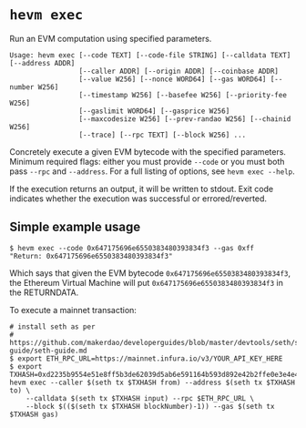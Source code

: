 # `hevm exec`

Run an EVM computation using specified parameters.

```plain
Usage: hevm exec [--code TEXT] [--code-file STRING] [--calldata TEXT] [--address ADDR]
                 [--caller ADDR] [--origin ADDR] [--coinbase ADDR]
                 [--value W256] [--nonce WORD64] [--gas WORD64] [--number W256]
                 [--timestamp W256] [--basefee W256] [--priority-fee W256]
                 [--gaslimit WORD64] [--gasprice W256]
                 [--maxcodesize W256] [--prev-randao W256] [--chainid W256]
                 [--trace] [--rpc TEXT] [--block W256] ...
```

Concretely execute a given EVM bytecode with the specified parameters. Minimum
required flags: either you must provide `--code` or you must both pass `--rpc`
and `--address`. For a full listing of options, see `hevm exec --help`.

If the execution returns an output, it will be written
to stdout. Exit code indicates whether the execution was successful or
errored/reverted.

## Simple example usage

```shell
$ hevm exec --code 0x647175696e6550383480393834f3 --gas 0xff
"Return: 0x647175696e6550383480393834f3"
```

Which says that given the EVM bytecode `0x647175696e6550383480393834f3`, the Ethereum
Virtual Machine will put `0x647175696e6550383480393834f3` in the RETURNDATA.

To execute a mainnet transaction:

```shell
# install seth as per
# https://github.com/makerdao/developerguides/blob/master/devtools/seth/seth-guide/seth-guide.md
$ export ETH_RPC_URL=https://mainnet.infura.io/v3/YOUR_API_KEY_HERE
$ export TXHASH=0xd2235b9554e51e8ff5b3de62039d5ab6e591164b593d892e42b2ffe0e3e4e426
hevm exec --caller $(seth tx $TXHASH from) --address $(seth tx $TXHASH to) \
    --calldata $(seth tx $TXHASH input) --rpc $ETH_RPC_URL \
    --block $(($(seth tx $TXHASH blockNumber)-1)) --gas $(seth tx $TXHASH gas)
```
